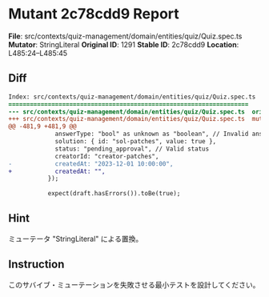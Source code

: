# Mutant 2c78cdd9 Report

**File**: src/contexts/quiz-management/domain/entities/quiz/Quiz.spec.ts
**Mutator**: StringLiteral
**Original ID**: 1291
**Stable ID**: 2c78cdd9
**Location**: L485:24–L485:45

## Diff

```diff
Index: src/contexts/quiz-management/domain/entities/quiz/Quiz.spec.ts
===================================================================
--- src/contexts/quiz-management/domain/entities/quiz/Quiz.spec.ts	original
+++ src/contexts/quiz-management/domain/entities/quiz/Quiz.spec.ts	mutated #1291
@@ -481,9 +481,9 @@
             answerType: "bool" as unknown as "boolean", // Invalid answerType
             solution: { id: "sol-patches", value: true },
             status: "pending_approval", // Valid status
             creatorId: "creator-patches",
-            createdAt: "2023-12-01 10:00:00",
+            createdAt: "",
           });
 
           expect(draft.hasErrors()).toBe(true);
```

## Hint

ミューテータ "StringLiteral" による置換。

## Instruction

このサバイブ・ミューテーションを失敗させる最小テストを設計してください。
